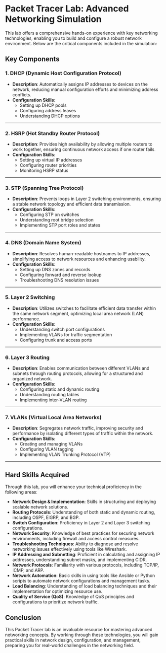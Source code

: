 # Packet Tracer Lab: Advanced Networking Simulation

This lab offers a comprehensive hands-on experience with key networking technologies, enabling you to build and configure a robust network environment. Below are the critical components included in the simulation:

## Key Components

### 1. DHCP (Dynamic Host Configuration Protocol)
- **Description**: Automatically assigns IP addresses to devices on the network, reducing manual configuration efforts and minimizing address conflicts.
- **Configuration Skills**:
  - Setting up DHCP pools
  - Configuring address leases
  - Understanding DHCP options


---

### 2. HSRP (Hot Standby Router Protocol)
- **Description**: Provides high availability by allowing multiple routers to work together, ensuring continuous network access if one router fails.
- **Configuration Skills**:
  - Setting up virtual IP addresses
  - Configuring router priorities
  - Monitoring HSRP status


---

### 3. STP (Spanning Tree Protocol)
- **Description**: Prevents loops in Layer 2 switching environments, ensuring a stable network topology and efficient data transmission.
- **Configuration Skills**:
  - Configuring STP on switches
  - Understanding root bridge selection
  - Implementing STP port roles and states



---

### 4. DNS (Domain Name System)
- **Description**: Resolves human-readable hostnames to IP addresses, simplifying access to network resources and enhancing usability.
- **Configuration Skills**:
  - Setting up DNS zones and records
  - Configuring forward and reverse lookup
  - Troubleshooting DNS resolution issues



---

### 5. Layer 2 Switching
- **Description**: Utilizes switches to facilitate efficient data transfer within the same network segment, optimizing local area network (LAN) performance.
- **Configuration Skills**:
  - Understanding switch port configurations
  - Implementing VLANs for traffic segmentation
  - Configuring trunk and access ports


---

### 6. Layer 3 Routing
- **Description**: Enables communication between different VLANs and subnets through routing protocols, allowing for a structured and organized network.
- **Configuration Skills**:
  - Configuring static and dynamic routing
  - Understanding routing tables
  - Implementing inter-VLAN routing



---

### 7. VLANs (Virtual Local Area Networks)
- **Description**: Segregates network traffic, improving security and performance by isolating different types of traffic within the network.
- **Configuration Skills**:
  - Creating and managing VLANs
  - Configuring VLAN tagging
  - Implementing VLAN Trunking Protocol (VTP)



---

## Hard Skills Acquired

Through this lab, you will enhance your technical proficiency in the following areas:
- **Network Design & Implementation**: Skills in structuring and deploying scalable network solutions.
- **Routing Protocols**: Understanding of both static and dynamic routing, including OSPF, EIGRP, and BGP.
- **Switch Configuration**: Proficiency in Layer 2 and Layer 3 switching configurations.
- **Network Security**: Knowledge of best practices for securing network environments, including firewall and access control measures.
- **Troubleshooting Techniques**: Ability to diagnose and resolve networking issues effectively using tools like Wireshark.
- **IP Addressing and Subnetting**: Proficient in calculating and assigning IP addresses, understanding subnet masks, and implementing CIDR.
- **Network Protocols**: Familiarity with various protocols, including TCP/IP, ICMP, and ARP.
- **Network Automation**: Basic skills in using tools like Ansible or Python scripts to automate network configurations and management tasks.
- **Load Balancing**: Understanding of load balancing techniques and their implementation for optimizing resource use.
- **Quality of Service (QoS)**: Knowledge of QoS principles and configurations to prioritize network traffic.

## Conclusion

This Packet Tracer lab is an invaluable resource for mastering advanced networking concepts. By working through these technologies, you will gain practical skills in network design, configuration, and management, preparing you for real-world challenges in the networking field.
